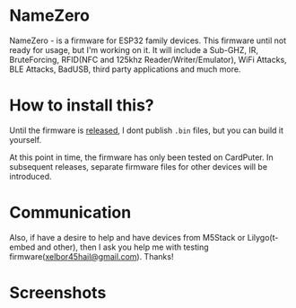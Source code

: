 # NameZero

NameZero - is a firmware for ESP32 family devices. This firmware until not ready for usage, but I'm working on it. It will include a Sub-GHZ, IR, BruteForcing, RFID(NFC and 125khz Reader/Writer/Emulator), WiFi Attacks, BLE Attacks, BadUSB, third party applications and much more.

# How to install this?

Until the firmware is [released](https://github.com/Xelbor/NameZero/releases), I dont publish `.bin` files, but you can build it yourself.

At this point in time, the firmware has only been tested on CardPuter. In subsequent releases, separate firmware files for other devices will be introduced.

# Communication
Also, if have a desire to help and have devices from M5Stack or Lilygo(t-embed and other), then I ask you help me with testing firmware(xelbor45hail@gmail.com). Thanks!

# Screenshots
